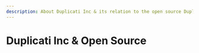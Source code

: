 ```yaml
---
description: About Duplicati Inc & its relation to the open source Duplicati
---
```


# Duplicati Inc & Open Source


